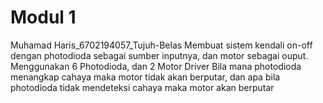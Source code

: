 # Modul 1
Muhamad Haris_6702194057_Tujuh-Belas
Membuat sistem kendali on-off dengan photodioda sebagai sumber inputnya, dan motor sebagai ouput. 
Menggunakan 6 Photodioda, dan 2 Motor Driver
Bila mana photodioda menangkap cahaya maka motor tidak akan berputar, 
dan apa bila photodioda tidak mendeteksi cahaya maka motor akan berputar
